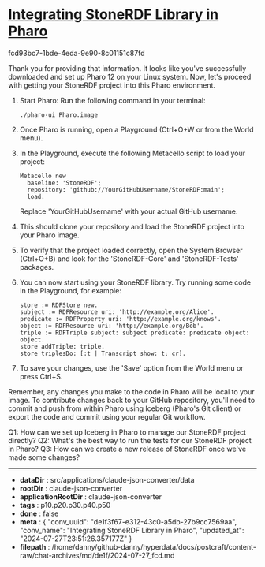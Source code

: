 # [Integrating StoneRDF Library in Pharo](https://claude.ai/chat/de1f3f67-e312-43c0-a5db-27b9cc7569aa)

fcd93bc7-1bde-4eda-9e90-8c01151c87fd

 Thank you for providing that information. It looks like you've successfully downloaded and set up Pharo 12 on your Linux system. Now, let's proceed with getting your StoneRDF project into this Pharo environment.

1. Start Pharo:
   Run the following command in your terminal:
   ```
   ./pharo-ui Pharo.image
   ```

2. Once Pharo is running, open a Playground (Ctrl+O+W or from the World menu).

3. In the Playground, execute the following Metacello script to load your project:
   ```smalltalk
   Metacello new
     baseline: 'StoneRDF';
     repository: 'github://YourGitHubUsername/StoneRDF:main';
     load.
   ```
   Replace 'YourGitHubUsername' with your actual GitHub username.

4. This should clone your repository and load the StoneRDF project into your Pharo image.

5. To verify that the project loaded correctly, open the System Browser (Ctrl+O+B) and look for the 'StoneRDF-Core' and 'StoneRDF-Tests' packages.

6. You can now start using your StoneRDF library. Try running some code in the Playground, for example:
   ```smalltalk
   store := RDFStore new.
   subject := RDFResource uri: 'http://example.org/Alice'.
   predicate := RDFProperty uri: 'http://example.org/knows'.
   object := RDFResource uri: 'http://example.org/Bob'.
   triple := RDFTriple subject: subject predicate: predicate object: object.
   store addTriple: triple.
   store triplesDo: [:t | Transcript show: t; cr].
   ```

7. To save your changes, use the 'Save' option from the World menu or press Ctrl+S.

Remember, any changes you make to the code in Pharo will be local to your image. To contribute changes back to your GitHub repository, you'll need to commit and push from within Pharo using Iceberg (Pharo's Git client) or export the code and commit using your regular Git workflow.

Q1: How can we set up Iceberg in Pharo to manage our StoneRDF project directly?
Q2: What's the best way to run the tests for our StoneRDF project in Pharo?
Q3: How can we create a new release of StoneRDF once we've made some changes?

---

* **dataDir** : src/applications/claude-json-converter/data
* **rootDir** : claude-json-converter
* **applicationRootDir** : claude-json-converter
* **tags** : p10.p20.p30.p40.p50
* **done** : false
* **meta** : {
  "conv_uuid": "de1f3f67-e312-43c0-a5db-27b9cc7569aa",
  "conv_name": "Integrating StoneRDF Library in Pharo",
  "updated_at": "2024-07-27T23:51:26.357177Z"
}
* **filepath** : /home/danny/github-danny/hyperdata/docs/postcraft/content-raw/chat-archives/md/de1f/2024-07-27_fcd.md